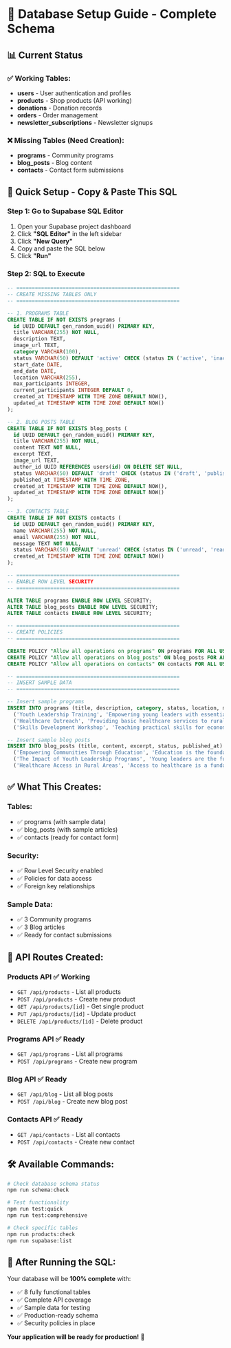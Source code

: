 # 🎯 Database Setup Guide - Complete Schema

## 📊 Current Status

### ✅ **Working Tables:**
- **users** - User authentication and profiles
- **products** - Shop products (API working)
- **donations** - Donation records  
- **orders** - Order management
- **newsletter_subscriptions** - Newsletter signups

### ❌ **Missing Tables (Need Creation):**
- **programs** - Community programs
- **blog_posts** - Blog content
- **contacts** - Contact form submissions

## 🚀 **Quick Setup - Copy & Paste This SQL**

### **Step 1: Go to Supabase SQL Editor**
1. Open your Supabase project dashboard
2. Click **"SQL Editor"** in the left sidebar
3. Click **"New Query"**
4. Copy and paste the SQL below
5. Click **"Run"**

### **Step 2: SQL to Execute**

```sql
-- =====================================================
-- CREATE MISSING TABLES ONLY
-- =====================================================

-- 1. PROGRAMS TABLE
CREATE TABLE IF NOT EXISTS programs (
  id UUID DEFAULT gen_random_uuid() PRIMARY KEY,
  title VARCHAR(255) NOT NULL,
  description TEXT,
  image_url TEXT,
  category VARCHAR(100),
  status VARCHAR(50) DEFAULT 'active' CHECK (status IN ('active', 'inactive', 'completed')),
  start_date DATE,
  end_date DATE,
  location VARCHAR(255),
  max_participants INTEGER,
  current_participants INTEGER DEFAULT 0,
  created_at TIMESTAMP WITH TIME ZONE DEFAULT NOW(),
  updated_at TIMESTAMP WITH TIME ZONE DEFAULT NOW()
);

-- 2. BLOG POSTS TABLE
CREATE TABLE IF NOT EXISTS blog_posts (
  id UUID DEFAULT gen_random_uuid() PRIMARY KEY,
  title VARCHAR(255) NOT NULL,
  content TEXT NOT NULL,
  excerpt TEXT,
  image_url TEXT,
  author_id UUID REFERENCES users(id) ON DELETE SET NULL,
  status VARCHAR(50) DEFAULT 'draft' CHECK (status IN ('draft', 'published', 'archived')),
  published_at TIMESTAMP WITH TIME ZONE,
  created_at TIMESTAMP WITH TIME ZONE DEFAULT NOW(),
  updated_at TIMESTAMP WITH TIME ZONE DEFAULT NOW()
);

-- 3. CONTACTS TABLE
CREATE TABLE IF NOT EXISTS contacts (
  id UUID DEFAULT gen_random_uuid() PRIMARY KEY,
  name VARCHAR(255) NOT NULL,
  email VARCHAR(255) NOT NULL,
  message TEXT NOT NULL,
  status VARCHAR(50) DEFAULT 'unread' CHECK (status IN ('unread', 'read', 'replied')),
  created_at TIMESTAMP WITH TIME ZONE DEFAULT NOW()
);

-- =====================================================
-- ENABLE ROW LEVEL SECURITY
-- =====================================================

ALTER TABLE programs ENABLE ROW LEVEL SECURITY;
ALTER TABLE blog_posts ENABLE ROW LEVEL SECURITY;
ALTER TABLE contacts ENABLE ROW LEVEL SECURITY;

-- =====================================================
-- CREATE POLICIES
-- =====================================================

CREATE POLICY "Allow all operations on programs" ON programs FOR ALL USING (true);
CREATE POLICY "Allow all operations on blog_posts" ON blog_posts FOR ALL USING (true);
CREATE POLICY "Allow all operations on contacts" ON contacts FOR ALL USING (true);

-- =====================================================
-- INSERT SAMPLE DATA
-- =====================================================

-- Insert sample programs
INSERT INTO programs (title, description, category, status, location, max_participants) VALUES
  ('Youth Leadership Training', 'Empowering young leaders with essential skills for community development', 'Education', 'active', 'Accra, Ghana', 50),
  ('Healthcare Outreach', 'Providing basic healthcare services to rural communities', 'Healthcare', 'active', 'Kumasi, Ghana', 100),
  ('Skills Development Workshop', 'Teaching practical skills for economic empowerment', 'Training', 'active', 'Tamale, Ghana', 75);

-- Insert sample blog posts
INSERT INTO blog_posts (title, content, excerpt, status, published_at) VALUES
  ('Empowering Communities Through Education', 'Education is the foundation of community development. Our programs focus on providing quality education to underserved communities...', 'How education initiatives are transforming local communities', 'published', NOW()),
  ('The Impact of Youth Leadership Programs', 'Young leaders are the future of our communities. Through our leadership programs, we empower youth to take charge...', 'Exploring the benefits of youth leadership development', 'published', NOW()),
  ('Healthcare Access in Rural Areas', 'Access to healthcare is a fundamental human right. Our healthcare outreach programs bring essential services...', 'Addressing healthcare challenges in rural communities', 'published', NOW());
```

## ✅ **What This Creates:**

### **Tables:**
- ✅ programs (with sample data)
- ✅ blog_posts (with sample articles)
- ✅ contacts (ready for contact form)

### **Security:**
- ✅ Row Level Security enabled
- ✅ Policies for data access
- ✅ Foreign key relationships

### **Sample Data:**
- ✅ 3 Community programs
- ✅ 3 Blog articles
- ✅ Ready for contact submissions

## 🎯 **API Routes Created:**

### **Products API** ✅ Working
- `GET /api/products` - List all products
- `POST /api/products` - Create new product
- `GET /api/products/[id]` - Get single product
- `PUT /api/products/[id]` - Update product
- `DELETE /api/products/[id]` - Delete product

### **Programs API** ✅ Ready
- `GET /api/programs` - List all programs
- `POST /api/programs` - Create new program

### **Blog API** ✅ Ready
- `GET /api/blog` - List all blog posts
- `POST /api/blog` - Create new blog post

### **Contacts API** ✅ Ready
- `GET /api/contacts` - List all contacts
- `POST /api/contacts` - Create new contact

## 🛠️ **Available Commands:**

```bash
# Check database schema status
npm run schema:check

# Test functionality
npm run test:quick
npm run test:comprehensive

# Check specific tables
npm run products:check
npm run supabase:list
```

## 🎉 **After Running the SQL:**

Your database will be **100% complete** with:
- ✅ 8 fully functional tables
- ✅ Complete API coverage
- ✅ Sample data for testing
- ✅ Production-ready schema
- ✅ Security policies in place

**Your application will be ready for production!** 🚀

